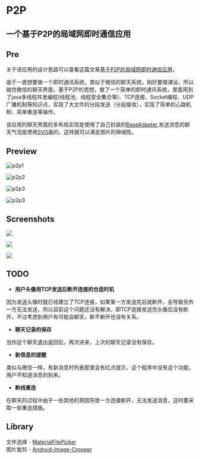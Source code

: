 # P2P
## 一个基于P2P的局域网即时通信应用
## Pre

关于该应用的设计思路可以查看这篇文章[基于P2P的局域网即时通信应用](https://blog.csdn.net/Rain_9155/article/details/95865007)，

由于一直想要做一个即时通讯系统，类似于微信的聊天系统，刚好要做课设，所以就仿微信的聊天界面，基于P2P的思想，做了一个简单的即时通讯系统，里面用到了java多线程并发编程(线程池、线程安全集合等)、TCP连接、Socket编程、UDP广播机制等知识点，实现了大文件的分段发送（分段接收），实现了简单的心跳机制、简单重连等操作。

该应用的聊天界面的多布局实现是使用了自己封装的[BaseAdapter](https://github.com/rain9155/BaseAdapter),发送消息的聊天气泡是使用[SVG](https://blog.csdn.net/Rain_9155/article/details/89262144)画的，这样就可以满足图片的伸缩性。

## Preview

![p2p1](screenshots/p2p1.gif)

![p2p2](screenshots/p2p2.gif)

![p2p3](screenshots/p2p3.gif)

![p2p3](screenshots/p2p3.gif)

## Screenshots

![](screenshots/p2p1.png)

![](screenshots/p2p2.png)

![](screenshots/p2p3.png)

## TODO

- **用户头像用TCP发送后断开连接的合适时机**

因为发送头像时就已经建立了TCP连接，如果某一方发送完后就断开，会导致另外一方无法发送，所以目前这个问题还没有解决，即TCP连接发送完头像后没有断开，不过考虑到用户有可能会聊天，断不断开也没有关系。

- **聊天记录的保存**

当你这个聊天退出返回后，再次进来，上次的聊天记录没有保存。

- **新信息的提醒**

类似与微信一样，有新消息时列表那里会有红点提示，这个程序中没有这个功能，用户不知道消息的到来。

- **断线重连**

在聊天的过程中由于一些其他的原因导致一方连接断开，无法发送消息，这时要采取一些重连措施。

## Library
文件选择 - [MaterialFilePicker](https://github.com/nbsp-team/MaterialFilePicker) <br>
图片裁剪 - [Android-Image-Cropper](https://github.com/ArthurHub/Android-Image-Cropper)

